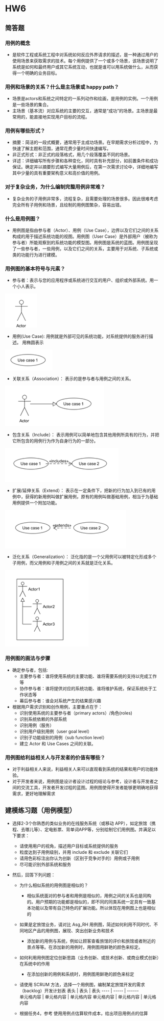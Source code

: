 # HW6

## 简答题
### 用例的概念
  * 是软件工程或系统工程中对系统如何反应外界请求的描述，是一种通过用户的使用场景来获取需求的技术。每个用例提供了一个或多个场景，该场景说明了系统是如何和最终用户或其它系统互动，也就是谁可以用系统做什么，从而获得一个明确的业务目标。
   
### 用例和场景的关系？什么是主场景或 happy path？
  * 场景是actors和系统之间特定的一系列动作和绘画，是用例的实例。一个用例是一些场景的集合。
  * 主场景（基本流）对应系统的主要的交互，通常是“成功”的场景。主场景是最常用的，能直接地实现用户目标的流程。
  
### 用例有哪些形式？
  * 摘要：简洁的一段式概要，通常用于主成功场景。在早期需求分析过程中，为快速了解主题和范围，通常花费少量时间快速编写。
  * 非正式形式：非正式的段落格式，用几个段落覆盖不同的场景。
  * 详述：详细编写所有步骤和各种变化，同时具有补充部分，如前置条件和成功保证。确定并以摘要形式编写大量用例后，在第一次需求讨论中，详细地编写其中少量的具有重要架构意义和高价值的用例。
  
### 对于复杂业务，为什么编制完整用例非常难？
  * 复杂业务的子用例非常多，流程复杂，且需要处理的场景很多。因此很难考虑完全所有子用例和场景，且绘制的用例图繁杂，容易出错。
  
### 什么是用例图？
  * 用例图是指由参与者（Actor）、用例（Use Case），边界以及它们之间的关系构成的用于描述系统功能的视图。用例图（User Case）是外部用户（被称为参与者）所能观察到的系统功能的模型图。用例图是系统的蓝图。用例图呈现了一些参与者，一些用例，以及它们之间的关系，主要用于对系统、子系统或类的功能行为进行建模。
  
### 用例图的基本符号与元素？
  * 参与者：表示与您的应用程序或系统进行交互的用户、组织或外部系统。用一个小人表示。
  
  ![参与者](https://raw.githubusercontent.com/Zhang-JiaBin/System-Analysis-and-Design/master/image/%E7%94%A8%E6%88%B7.png)
  
  * 用例(Use Case): 用例就是外部可见的系统功能，对系统提供的服务进行描述。 用椭圆表示
  
  ![用例](https://raw.githubusercontent.com/Zhang-JiaBin/System-Analysis-and-Design/master/image/%E7%94%A8%E4%BE%8B.png)
  
  * 关联关系（Association）： 表示的是参与者与用例之间的关系。
  
  ![](https://raw.githubusercontent.com/Zhang-JiaBin/System-Analysis-and-Design/master/image/%E5%85%B3%E8%81%94.png)
  * 包含关系（Include）： 表示用例可以简单地包含其他用例所具有的行为，并把它所包含的用例行为作为自身行为的一部分。
  
  ![](https://raw.githubusercontent.com/Zhang-JiaBin/System-Analysis-and-Design/master/image/%E5%8C%85%E5%90%AB.png)
  * 扩展/延伸关系（Extend）： 表示在一定条件下，把新的行为加入到已有的用例中，获得的新用例叫做扩展用例，原有的用例叫做基础用例，相当于为基础用例提供一个附加功能。
  
  ![](https://raw.githubusercontent.com/Zhang-JiaBin/System-Analysis-and-Design/master/image/%E6%89%A9%E5%B1%95.png)
  * 泛化关系（Generalization）： 泛化指的是一个父用例可以被特定化形成多个子用例，而父用例和子用例之间的关系就是泛化关系。
  
  ![](https://raw.githubusercontent.com/Zhang-JiaBin/System-Analysis-and-Design/master/image/%E6%B3%9B%E5%8C%96.png)
  
### 用例图的画法与步骤
 * 确定参与者，包括:
    * 主要参与者：谁将使用系统的主要功能、谁将需要系统的支持以完成工作等
    * 协作参与者：谁将提供对应的系统功能、谁将维护系统，保证系统处于工作状态等
    * 幕后参与者：谁会对系统产生的结果感兴趣
 * 根据用户需求识别和创作用例，主要重点在于：
    * 识别使用系统的主要参与者（primary actors）/角色(roles)
    * 识别系统依赖的外部系统
    * 识别用例（服务）
    * 识别用户级别用例（user goal level）
    * 识别子功能级别的用例（sub function level）
    * 建立 Actor 和 Use Cases 之间的关联。
    
### 用例图给利益相关人与开发者的价值有哪些？
  * 对于利益相关人来说，利益相关人来可以直观看到系统的结果和用户的功能体验。
  * 对于开发者来说，用例图是设计者设计过程的结论与参考，设计者与开发者之间的交流工具，开发者开发过程的蓝图。用例图使得开发者能够更明确地获得需求，更好地理解需求

## 建模练习题（用例模型）

 * 选择2-3个你熟悉的类似业务的在线服务系统（或移动 APP），如定旅馆（携程、去哪儿等）、定电影票、背单词APP等，分别绘制它们用例图。并满足以下要求：
      * 请使用用户的视角，描述用户目标或系统提供的服务
      * 粒度达到子用例级别，并用 include 和 exclude 关联它们
      * 请用色彩标注出你认为创新（区别于竞争对手的）用例或子用例
      * 尽可能识别外部系统和服务
      
      
      
      
  * 然后，回答下列问题：      
     * 为什么相似系统的用例图是相似的？
       * 相似系统面对的参与者和用例是相似的，用例之间的关系也是同构的。用户预期的功能都是相似的，即不同的同类系统一定具有一致基本功能以及带有自己特色的扩展功能。所以体现在用例图上也是相似的
     * 如果是定旅馆业务，请对比 Asg_RH 用例图，简述如何利用不同时代、不同地区产品的用例图，展现、突出创新业务和技术
       * 添加新的用例与系统，例如让顾客查看旅馆的评价和旅馆或者附近的景点等等。在添加新的用例时，用例图用鲜艳的颜色来标定。
     * 如何利用用例图定位创新思路（业务创新、或技术创新、或商业模式创新）在系统中的作用
       * 在添加创新的用例和系统时，用例图用鲜艳的颜色来标定
     * 请使用 SCRUM 方法，选择一个用例图，编制某定旅馆开发的需求（backlog）开发计划表
     表头  | 表头  | 表头
     ---- | ----- | ------  
     单元格内容  | 单元格内容 | 单元格内容 
     单元格内容  | 单元格内容 | 单元格内容  

     * 根据任务4，参考 使用用例点估算软件成本，给出项目用例点的估算

